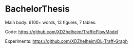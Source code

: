# BachelorThesis
Main body: 6100+ words, 13 figures, 7 tables.

Code: https://github.com/XDZhelheim/TrafficFlowModel

Experiments: https://github.com/XDZhelheim/DL-Traff-Graph
